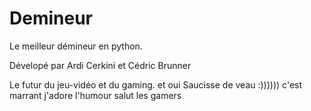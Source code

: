 # Demineur
Le meilleur démineur en python.

Dévelopé par Ardi Cerkini et Cédric Brunner

Le futur du jeu-vidéo et du gaming.
et oui
Saucisse de veau :)))))) c'est marrant j'adore l'humour salut les gamers